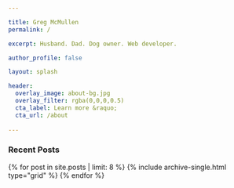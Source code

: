 ```yaml
---

title: Greg McMullen
permalink: /

excerpt: Husband. Dad. Dog owner. Web developer.

author_profile: false 

layout: splash

header:
  overlay_image: about-bg.jpg
  overlay_filter: rgba(0,0,0,0.5)
  cta_label: Learn more &raquo;
  cta_url: /about
  
---
```


<h3 class="archive__subtitle">Recent Posts</h3>
<div class="grid__wrapper">
	{% for post in site.posts | limit: 8 %}
		{% include archive-single.html type="grid" %}
	{% endfor %}
</div>